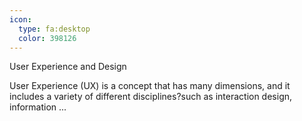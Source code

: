 ```yaml
---
icon:
  type: fa:desktop
  color: 398126
---
```

User Experience and Design

User Experience (UX) is a concept that has many dimensions, and it includes a variety of different disciplines?such as interaction design, information ... 

